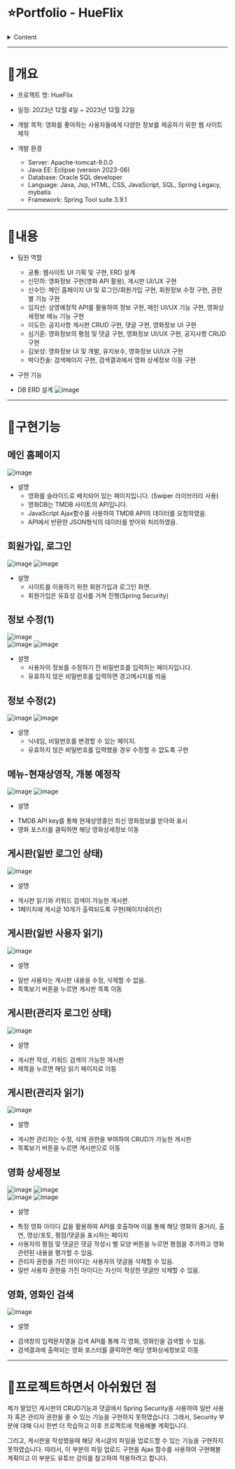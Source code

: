 ﻿# ⭐️Portfolio - HueFlix

 <!-- contents -->
<details>
  <summary>
    Content
  </summary>


  - [ 개요](#개요)
  - [ 내용](#내용)
  - [ 구현기능](#구현기능)
  - [ 프로젝트하면서 아쉬웠던 점](#프로젝트하면서-아쉬웠던-점)
</details>

-----------
# 📝개요
* 프로젝트 명: HueFlix

* 일정: 2023년 12월 4일 ~ 2023년 12월 22일

* 개발 목적: 영화를 좋아하는 사용자들에게 다양한 정보를 제공하기 위한 웹 사이트 제작 

* 개발 환경
  - Server: Apache-tomcat-9.0.0
  - Java EE: Eclipse (version 2023-06)
  - Database: Oracle SQL developer
  - Language: Java, Jsp, HTML, CSS, JavaScript, SQL, Spring Legacy, mybatis
  - Framework: Spring Tool suite 3.9.1
----------
  # 📝내용
  
* 팀원 역할
  - 공통:  웹사이트 UI 기획 및 구현, ERD 설계
  - 신민하: 영화정보 구현(영화 API 활용), 게시판 UI/UX 구현
  - 신수인: 메인 홈페이지 UI 및 로그인/회원가입 구현, 회원정보 수정 구현, 권한별 기능 구현
  - 임지선: 상영예정작 API를 활용하여 정보 구현, 메인 UI/UX 기능 구현, 영화상세정보 메뉴 기능 구현
  - 이도민: 공지사항 게시판 CRUD 구현, 댓글 구현, 영화정보 UI 구현
  - 심기훈: 영화정보의 평점 및 댓글 구현, 영화정보 UI/UX 구현, 공지사항 CRUD 구현
  - 김보성: 영화정보 UI 및 개발, 유지보수, 영화정보 UI/UX 구현
  - 박다진솔: 검색페이지 구현, 검색결과에서 영화 상세정보 이동 구현

* 구현 기능

 * DB ERD 설계
![image](https://github.com/brandmin/HueFlix/assets/82518048/450f63a7-0d91-4fca-893f-fadbea434093)

--------------------
# 📝구현기능

## 메인 홈페이지
![image](https://github.com/brandmin/HueFlix/assets/82518048/12658844-1db0-4364-9440-291bcccb4bc3)

* 설명
  - 영화를 슬라이드로 배치되어 있는 페이지입니다. (Swiper 라이브러리 사용)
  - 영화DB는 TMDB 사이트의 API입니다.
  - JavaScript Ajax함수를 사용하여 TMDB API의 데이터를 요청하였음.
  - API에서 반환한 JSON형식의 데이터를 받아와 처리하였음.

## 회원가입, 로그인
![image](https://github.com/brandmin/HueFlix/assets/82518048/3a78ea54-29f1-435f-b242-81416b8d6842)
![image](https://github.com/brandmin/HueFlix/assets/82518048/c5c9a1cb-9e0f-4e53-9d12-e7774dd59032)

* 설명
  - 사이트를 이용하기 위한 회원가입과 로그인 화면.
  - 회원가입은 유효성 검사를 거쳐 진행(Spring Security)


## 정보 수정(1)
![image](https://github.com/brandmin/HueFlix/assets/82518048/9551dbb9-4bb6-4f46-a8b8-1bfe33af3047)
<br>
![image](https://github.com/brandmin/HueFlix/assets/82518048/a370adc1-0a87-4fbe-b66d-16411a532824)
![image](https://github.com/brandmin/HueFlix/assets/82518048/5c59cdc7-03e2-42f5-b999-457256042638)

* 설명
  - 사용자의 정보를 수정하기 전 비밀번호를 입력하는 페이지입니다.
  - 유효하지 않은 비밀번호를 입력하면 경고메시지를 띄움

## 정보 수정(2)
![image](https://github.com/brandmin/HueFlix/assets/82518048/b2382736-097e-479e-891e-2c13ba186f2c)
![image](https://github.com/brandmin/HueFlix/assets/82518048/74705d9c-86ff-4302-a19e-284e21c83d70)

* 설명
  - 닉네임, 비밀번호를 변경할 수 있는 페이지.
  - 유효하지 않은 비밀번호를 입력했을 경우 수정할 수 없도록 구현


## 메뉴-현재상영작, 개봉 예정작
![image](https://github.com/brandmin/HueFlix/assets/82518048/b47f90fd-28e6-4d69-a307-3f10fc303f2a)
![image](https://github.com/brandmin/HueFlix/assets/82518048/7db9fd51-8b9f-4971-9617-fadd353048b6)

* 설명
 - TMDB API key를 통해 현재상영중인 최신 영화정보를 받아와 표시
 - 영화 포스터를 클릭하면 해당 영화상세정보 이동

## 게시판(일반 로그인 상태)
![image](https://github.com/brandmin/HueFlix/assets/82518048/365fb255-04b5-49cd-afd2-3e5434822931)

* 설명
 - 게시판 읽기와 키워드 검색이 가능한 게시판.
 - 1페이지에 게시글 10개가 출력되도록 구현(페이지네이션)

## 게시판(일반 사용자 읽기)
![image](https://github.com/brandmin/HueFlix/assets/82518048/1aa6270a-2681-43b7-a67b-ab71c1885641)

* 설명
 - 일반 사용자는 게시판 내용을 수정, 삭제할 수 없음.
 - 목록보기 버튼을 누르면 게시판 목록 이동

## 게시판(관리자 로그인 상태)
![image](https://github.com/brandmin/HueFlix/assets/82518048/2292f5f7-f3de-4b9a-a0a8-0497bcf1fcfb)

* 설명
 - 게시판 작성, 키워드 검색이 가능한 게시판
 - 제목을 누르면 해당 읽기 페이지로 이동

## 게시판(관리자 읽기)
![image](https://github.com/brandmin/HueFlix/assets/82518048/f5f7aae1-f248-4d24-ad92-4b71c258714f)

* 설명
 - 게시판 관리자는 수정, 삭제 권한을 부여하여 CRUD가 가능한 게시판
 - 목록보기 버튼을 누르면 게시판으로 이동

## 영화 상세정보
![image](https://github.com/brandmin/HueFlix/assets/82518048/722f4f88-b261-4cff-9bb2-20c9963d3d73)
![image](https://github.com/brandmin/HueFlix/assets/82518048/ca984571-feb6-41c5-b9b0-b15697f934ec)
<br>
![image](https://github.com/brandmin/HueFlix/assets/82518048/b5d86ea4-260c-4011-b337-fe592b846a99)
![image](https://github.com/brandmin/HueFlix/assets/82518048/006146c9-046d-4696-8f43-fe165552f62f)

* 설명
 - 특정 영화 아이디 값을 활용하여 API를 호출하며 이를 통해 해당 영화의 줄거리, 출연, 영상/포토, 평점/댓글을 표시하는 페이지
 - 사용자의 평점 및 댓글은 댓글 작성시 별 모양 버튼을 누르면 평점을 추가하고 영화 관련된 내용을 평가할 수 있음.
 - 관리자 권한을 가진 아이디는 사용자의 댓글을 삭제할 수 있음.
 - 일반 사용자 권한을 가진 아이디는 자신이 작성한 댓글만 삭제할 수 있음.

## 영화, 영화인 검색
![image](https://github.com/brandmin/HueFlix/assets/82518048/6a57b1d8-1c1c-4bcd-b4b4-be4312acba24)

* 설명
 - 검색창의 입력문자열을 검색 API를 통해 각 영화, 영화인을 검색할 수 있음.
 - 검색결과에 출력되는 영화 포스터를 클릭하면 해당 영화상세정보로 이동

---------
# 📝프로젝트하면서 아쉬웠던 점
제가 맡았던 게시판의 CRUD기능과 댓글에서 Spring Security을 사용하여 일반 사용자 혹은 관리자 권한을 줄 수 있는 기능을 구현하지 못하였습니다.
그래서, Security 부분에 대해 다시 한번 더 학습하고 이후 프로젝트에 적용해볼 계획입니다.

그리고, 게시판을 작성했을때 해당 게시글의 파일을 업로드할 수 있는 기능을 구현하지 못하였습니다. 따라서, 이 부분의 파일 업로드 구현을 Ajax 함수를 사용하여 구현해볼 계획이고 이 부분도
유튜브 강의를 참고하여 적용하려고 합니다.













